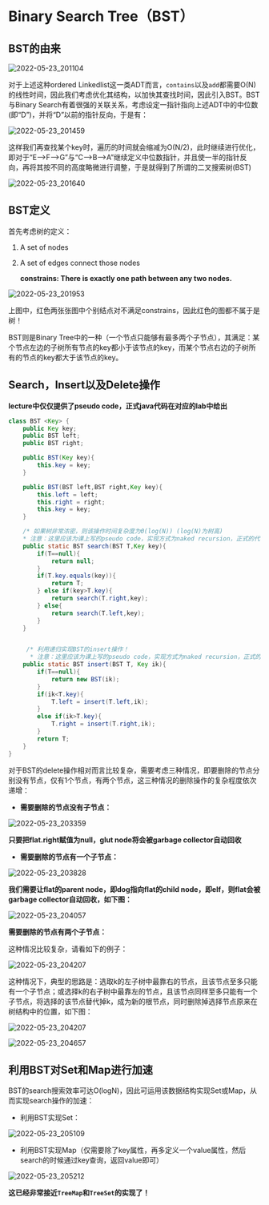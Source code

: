 # Binary Search Tree（BST）

## BST的由来

![2022-05-23_201104](C:\Users\lizi2\Desktop\python_reptile_practice\UC_Berkeley_CS61B\picture\2022-05-23_201104.PNG)

对于上述这种ordered Linkedlist这一类ADT而言，`contains`以及`add`都需要O(N)的线性时间，因此我们考虑优化其结构，以加快其查找时间，因此引入BST。BST与Binary Search有着很强的关联关系，考虑设定一指针指向上述ADT中的中位数(即“D”)，并将“D”以前的指针反向，于是有：

![2022-05-23_201459](C:\Users\lizi2\Desktop\python_reptile_practice\UC_Berkeley_CS61B\picture\2022-05-23_201459.PNG)

这样我们再查找某个key时，遍历的时间就会缩减为O(N/2)，此时继续进行优化，即对于“E——>F——>G”与“C——>B——>A”继续定义中位数指针，并且使一半的指针反向，再将其按不同的高度略微进行调整，于是就得到了所谓的二叉搜索树(BST)

![2022-05-23_201640](C:\Users\lizi2\Desktop\python_reptile_practice\UC_Berkeley_CS61B\picture\2022-05-23_201640.PNG)

## BST定义

首先考虑树的定义：

1. A set of nodes

2. A set of edges connect those nodes

   **constrains: There is exactly one path between any two nodes.**

![2022-05-23_201953](C:\Users\lizi2\Desktop\python_reptile_practice\UC_Berkeley_CS61B\picture\2022-05-23_201953.PNG)

上图中，红色两张张图中个别结点对不满足constrains，因此红色的图都不属于是树！

BST则是Binary Tree中的一种（一个节点只能够有最多两个子节点），其满足：某个节点左边的子树所有节点的key都小于该节点的key，而某个节点右边的子树所有的节点的key都大于该节点的key。

## Search，Insert以及Delete操作

**lecture中仅仅提供了pseudo code，正式java代码在对应的lab中给出**

```java
class BST <Key> {
    public Key key;
    public BST left;
    public BST right;

    public BST(Key key){
        this.key = key;
    }

    public BST(BST left,BST right,Key key){
        this.left = left;
        this.right = right;
        this.key = key;
    }

    /* 如果树非常浓密，则该操作时间复杂度为Θ(log(N)) (log(N)为树高)
    * 注意：这里应该为课上写的pseudo code，实现方式为naked recursion，正式的代码需要你在对应的lab中完成！ */
    public static BST search(BST T,Key key){
        if(T==null){
            return null;
        }
        if(T.key.equals(key)){
            return T;
        } else if(key>T.key){
            return search(T.right,key);
        } else{
            return search(T.left,key);
        }
    }


     /* 利用递归实现BST的insert操作！
      * 注意：这里应该为课上写的pseudo code，实现方式为naked recursion，正式的代码需要你在对应的lab中完成！ */
    public static BST insert(BST T, Key ik){
        if(T==null){
            return new BST(ik);
        }
        if(ik<T.key){
            T.left = insert(T.left,ik);
        }
        else if(ik>T.key){
            T.right = insert(T.right,ik);
        }
        return T;
    }
}
```

对于BST的delete操作相对而言比较复杂，需要考虑三种情况，即要删除的节点分别没有节点，仅有1个节点，有两个节点，这三种情况的删除操作的复杂程度依次递增：

- **需要删除的节点没有子节点：**

![2022-05-23_203359](C:\Users\lizi2\Desktop\python_reptile_practice\UC_Berkeley_CS61B\picture\2022-05-23_203359.PNG)

**只要把flat.right赋值为null，glut node将会被garbage collector自动回收**

- **需要删除的节点有一个子节点：**

![2022-05-23_203828](C:\Users\lizi2\Desktop\python_reptile_practice\UC_Berkeley_CS61B\picture\2022-05-23_203828.PNG)

**我们需要让flat的parent node，即dog指向flat的child node，即elf，则flat会被garbage collector自动回收，如下图：**

![2022-05-23_204057](C:\Users\lizi2\Desktop\python_reptile_practice\UC_Berkeley_CS61B\picture\2022-05-23_204057.PNG)

**需要删除的节点有两个子节点：**

这种情况比较复杂，请看如下的例子：

![2022-05-23_204207](C:\Users\lizi2\Desktop\python_reptile_practice\UC_Berkeley_CS61B\picture\2022-05-23_204207.PNG)

这种情况下，典型的思路是：选取k的左子树中最靠右的节点，且该节点至多只能有一个子节点；或选择k的右子树中最靠左的节点，且该节点同样至多只能有一个子节点，将选择的该节点替代掉k，成为新的根节点，同时删除掉选择节点原来在树结构中的位置，如下图：

![2022-05-23_204207](C:\Users\lizi2\Desktop\python_reptile_practice\UC_Berkeley_CS61B\picture\2022-05-23_204207.PNG)

![2022-05-23_204657](C:\Users\lizi2\Desktop\python_reptile_practice\UC_Berkeley_CS61B\picture\2022-05-23_204657.PNG)

## 利用BST对Set和Map进行加速

BST的search搜索效率可达O(logN)，因此可运用该数据结构实现Set或Map，从而实现search操作的加速：

- 利用BST实现Set：

![2022-05-23_205109](C:\Users\lizi2\Desktop\python_reptile_practice\UC_Berkeley_CS61B\picture\2022-05-23_205109.PNG)

- 利用BST实现Map（仅需要除了key属性，再多定义一个value属性，然后search的时候通过key查询，返回value即可）

![2022-05-23_205212](C:\Users\lizi2\Desktop\python_reptile_practice\UC_Berkeley_CS61B\picture\2022-05-23_205212.PNG)

**这已经非常接近`TreeMap`和`TreeSet`的实现了！**